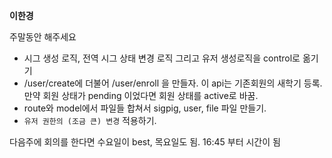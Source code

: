 
**이한경**

주말동안 해주세요
- 시그 생성 로직, 전역 시그 상태 변경 로직 그리고 유저 생성로직을 control로 옮기기
- /user/create에 더불어 /user/enroll 을 만들자. 이 api는 기존회원의 새학기 등록. 만약 회원 상태가 pending 이었다면 회원 상태를 active로 바꿈.  
- route와 model에서 파일들 합쳐서 sigpig, user, file 파일 만들기.
- `유저 권한의 (조금 큰) 변경` 적용하기.

다음주에 회의를 한다면 수요일이 best, 목요일도 됨.
16:45 부터 시간이 됨  
